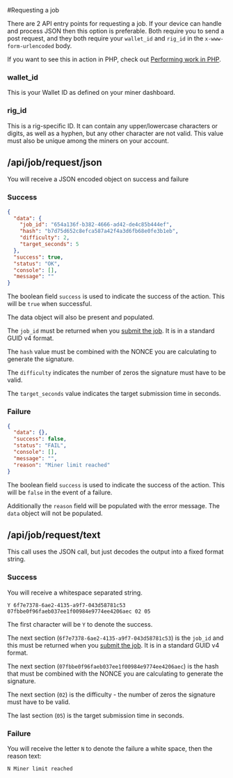 #Requesting a job

There are 2 API entry points for requesting a job. If your device can handle and process JSON then this option is preferable. Both require you to send a post request, and they both require your `wallet_id` and `rig_id` in the `x-www-form-urlencoded` body.

If you want to see this in action in PHP, check out [Performing work in PHP](/wiki/api/job/php).

### wallet_id

This is your Wallet ID as defined on your miner dashboard.

### rig_id

This is a rig-specific ID. It can contain any upper/lowercase characters or digits, as well as a hyphen, but any other character are not valid. This value must also be unique among the miners on your account.

## /api/job/request/json

You will receive a JSON encoded object on success and failure

### Success

```json
{
  "data": {
    "job_id": "654a136f-b382-4666-ad42-de4c85b444ef",
    "hash": "b7d75d652c8efca587a42f4a3d6fb68e0fe3b1eb",
    "difficulty": 2,
    "target_seconds": 5
  },
  "success": true,
  "status": "OK",
  "console": [],
  "message": ""
}
```

The boolean field `success` is used to indicate the success of the action. This will be `true` when successful.

The data object will also be present and populated.

The `job_id` must be returned when you [submit the job](/wiki/api/job/submit). It is in a standard GUID v4 format.

The `hash` value must be combined with the NONCE you are calculating to generate the signature.

The `difficulty` indicates the number of zeros the signature must have to be valid.

The `target_seconds` value indicates the target submission time in seconds.

### Failure

```json
{
  "data": {},
  "success": false,
  "status": "FAIL",
  "console": [],
  "message": "",
  "reason": "Miner limit reached"
}
```

The boolean field `success` is used to indicate the success of the action. This will be `false` in the event of a failure. 

Additionally the `reason` field will be populated with the error message. The `data` object will not be populated.


## /api/job/request/text

This call uses the JSON call, but just decodes the output into a fixed format string. 

### Success

You will receive a whitespace separated string.

```
Y 6f7e7378-6ae2-4135-a9f7-043d58781c53 07fbbe0f96faeb037ee1f00984e9774ee4206aec 02 05
```

The first character will be `Y` to denote the success.

The next section (`6f7e7378-6ae2-4135-a9f7-043d58781c53`) is the `job_id` and this must be returned when you [submit the job](/wiki/api/job/submit). It is in a standard GUID v4 format.

The next section (`07fbbe0f96faeb037ee1f00984e9774ee4206aec`) is the hash that must be combined with the NONCE you are calculating to generate the signature.

The next section (`02`) is the difficulty - the number of zeros the signature must have to be valid.

The last section (`05`) is the target submission time in seconds.

### Failure

You will receive the letter `N` to denote the failure a white space, then the reason text:

```
N Miner limit reached 
```